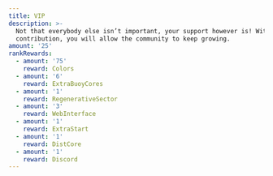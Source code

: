 ```yaml
---
title: VIP
description: >-
  Not that everybody else isn’t important, your support however is! With your
  contribution, you will allow the community to keep growing.
amount: '25'
rankRewards:
  - amount: '75'
    reward: Colors
  - amount: '6'
    reward: ExtraBuoyCores
  - amount: '1'
    reward: RegenerativeSector
  - amount: '3'
    reward: WebInterface
  - amount: '1'
    reward: ExtraStart
  - amount: '1'
    reward: DistCore
  - amount: '1'
    reward: Discord
---
```


